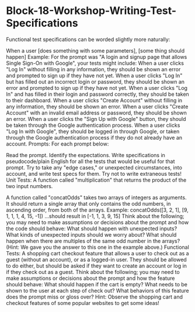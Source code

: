 # Block-18-Workshop-Writing-Test-Specifications
Functional test specifications can be worded slightly more naturally:

When a user [does something with some parameters], [some thing should happen]
Example: For the prompt was "A login and signup page that allows Single Sign-On with Google", your tests might include:
When a user clicks "Log In" without filling in any information, they should be shown an error and prompted to sign up if they have not yet.
When a user clicks "Log In" but has filled out an incorrect login or password, they should be shown an error and prompted to sign up if they have not yet.
When a user clicks "Log In" and has filled in their login and password correctly, they should be taken to their dashboard.
When a user clicks "Create Account" without filling in any information, they should be shown an error.
When a user clicks "Create Account" with an invalid email address or password, they should be shown an error.
When a user clicks the "Sign Up with Google" button, they should be taken through the Google authentication process.
When a user clicks "Log In with Google", they should be logged in through Google, or taken through the Google authentication process if they do not already have an account.
Prompts: 
For each prompt below: 

Read the prompt.
Identify the expectations.
Write specifications in pseudocode/plain English for all the tests that would be useful for that prompt.
Try to take any "edge cases," or unexpected circumstances, into account, and write test specs for them.
Try not to write extraneous tests!
Unit Tests:
A function called "multiplication" that returns the product of the two input numbers.

A function called "concatOdds" takes two arrays of integers as arguments. It should return a single array that only contains the odd numbers, in ascending order, from both of the arrays.
Example: concatOdds([3, 2, 1], [9, 1, 1, 1, 4, 15, -1])
...should result in [-1, 1, 3, 9, 15]
Think about the following; you may need to make assumptions or decisions about the prompt and how the code should behave:
What should happen with unexpected inputs?
What kinds of unexpected inputs should we worry about?
What should happen when there are multiples of the same odd number in the arrays? (Hint: We gave you the answer to this one in the example above.)
Functional Tests:
A shopping cart checkout feature that allows a user to check out as a guest (without an account), or as a logged-in user. They should be allowed to do either, but should be asked if they want to create an account or log in if they check out as a guest.
Think about the following; you may need to make assumptions or decisions about the prompt and how the feature should behave:
What should happen if the cart is empty?
What needs to be shown to the user at each step of check out?
What behaviors of this feature does the prompt miss or gloss over?
Hint: Observe the shopping cart and checkout features of some popular websites to get some ideas!
